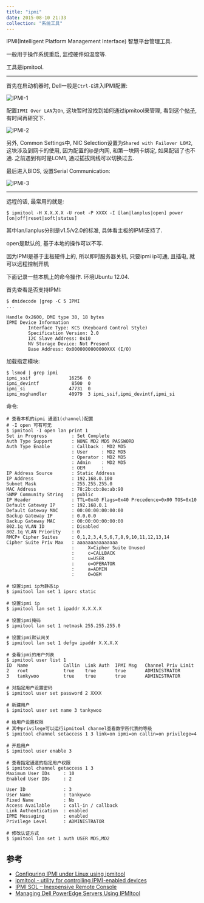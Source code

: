 ```yaml
---
title: "ipmi"
date: 2015-08-10 21:33
collection: "系统工具"
---
```


IPMI(Intelligent Platform Management Interface) 智慧平台管理工具.

一般用于操作系统重启, 监控硬件如温度等.

工具是ipmitool.

---

首先在启动机器时, Dell一般是`Ctrl-E`进入IPMI配置:

![IPMI-1](https://tankywoo-wb.b0.upaiyun.com/ipmi-1.png)

配置`IPMI Over LAN`为`On`, 这块暂时没找到如何通过ipmitool来管理, 看到这个[帖子](http://serverfault.com/questions/676145/how-to-disable-ipmi-over-lan-using-ipmitool), 有时间再研究下.

![IPMI-2](https://tankywoo-wb.b0.upaiyun.com/ipmi-2.png)

另外, Common Settings中, NIC Selection设置为`Shared with Failover LOM2`, 这块涉及到网卡的使用, 因为配置的ip是内网, 和第一块网卡绑定, 如果配错了也不通. 之前遇到有时是LOM1, 通过插拔网线可以切换过去.

最后进入BIOS, 设置Serial Communication:

![IPMI-3](https://tankywoo-wb.b0.upaiyun.com/ipmi-3.png)

---

远程的话, 最常用的就是:

	$ ipmitool -H X.X.X.X -U root -P XXXX -I [lan|lanplus|open] power [on|off|reset|soft|status]

其中lan/lanplus分别是v1.5/v2.0的标准, 具体看主板的IPMI支持了.

open是默认的, 基于本地的操作可以不写.

因为IPMI是基于主板硬件上的, 所以即时服务器关机, 只要ipmi ip可通, 且插电, 就可以远程控制开机

下面记录一些本机上的命令操作. 环境Ubuntu 12.04.

首先查看是否支持IPMI:

	$ dmidecode |grep -C 5 IPMI
	...

	Handle 0x2600, DMI type 38, 18 bytes
	IPMI Device Information
			Interface Type: KCS (Keyboard Control Style)
			Specification Version: 2.0
			I2C Slave Address: 0x10
			NV Storage Device: Not Present
			Base Address: 0x0000000000000XXX (I/O)

加载指定模块:

	$ lsmod | grep ipmi
	ipmi_ssif              16256  0
	ipmi_devintf            8500  0
	ipmi_si                47731  0
	ipmi_msghandler        40979  3 ipmi_ssif,ipmi_devintf,ipmi_si

命令:

	# 查看本机的ipmi 通道1(channel)配置
	# -I open 可有可无
	$ ipmitool -I open lan print 1
	Set in Progress         : Set Complete
	Auth Type Support       : NONE MD2 MD5 PASSWORD
	Auth Type Enable        : Callback : MD2 MD5
							: User     : MD2 MD5
							: Operator : MD2 MD5
							: Admin    : MD2 MD5
							: OEM      :
	IP Address Source       : Static Address
	IP Address              : 192.168.0.100
	Subnet Mask             : 255.255.255.0
	MAC Address             : 78:2b:cb:8e:ab:90
	SNMP Community String   : public
	IP Header               : TTL=0x40 Flags=0x40 Precedence=0x00 TOS=0x10
	Default Gateway IP      : 192.168.0.1
	Default Gateway MAC     : 00:00:00:00:00:00
	Backup Gateway IP       : 0.0.0.0
	Backup Gateway MAC      : 00:00:00:00:00:00
	802.1q VLAN ID          : Disabled
	802.1q VLAN Priority    : 0
	RMCP+ Cipher Suites     : 0,1,2,3,4,5,6,7,8,9,10,11,12,13,14
	Cipher Suite Priv Max   : aaaaaaaaaaaaaaa
							:     X=Cipher Suite Unused
							:     c=CALLBACK
							:     u=USER
							:     o=OPERATOR
							:     a=ADMIN
							:     O=OEM

	# 设置ipmi ip为静态ip
	$ ipmitool lan set 1 ipsrc static

	# 设置ipmi ip
	$ ipmitool lan set 1 ipaddr X.X.X.X

	# 设置ipmi掩码
	$ ipmitool lan set 1 netmask 255.255.255.0

	# 设置ipmi默认网关
	$ ipmitool lan set 1 defgw ipaddr X.X.X.X

	# 查看ipmi的用户列表
	$ ipmitool user list 1
	ID  Name             Callin  Link Auth  IPMI Msg   Channel Priv Limit
	2   root             true    true       true       ADMINISTRATOR
	3   tankywoo         true    true       true       ADMINISTRATOR

	# 对指定用户设置密码
	$ ipmitool user set password 2 XXXX

	# 新建用户
	$ ipmitool user set name 3 tankywoo

	# 给用户设置权限
	# 其中privilege可以运行ipmitool channel查看数字所代表的等级
	$ ipmitool channel setaccess 1 3 link=on ipmi=on callin=on privilege=4

	# 开启用户
	$ ipmitool user enable 3

	# 查看指定通道的指定用户权限
	$ ipmitool channel getaccess 1 3
	Maximum User IDs     : 10
	Enabled User IDs     : 2

	User ID              : 3
	User Name            : tankywoo
	Fixed Name           : No
	Access Available     : call-in / callback
	Link Authentication  : enabled
	IPMI Messaging       : enabled
	Privilege Level      : ADMINISTRATOR

	# 修改认证方式
	$ ipmitool lan set 1 auth USER MD5,MD2


## 参考 ##

* [Configuring IPMI under Linux using ipmitool](https://www.thomas-krenn.com/en/wiki/Configuring_IPMI_under_Linux_using_ipmitool)
* [ipmitool - utility for controlling IPMI-enabled devices](http://netkiller.github.io/monitoring/ipmitool.html)
* [IPMI SOL – Inexpensive Remote Console](http://www.alleft.com/sysadmin/ipmi-sol-inexpensive-remote-console/)
* [Managing Dell PowerEdge Servers Using IPMItool](http://www.dell.com/downloads/global/power/ps4q04-20040204-murphy.pdf)
